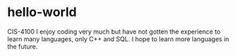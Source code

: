 # hello-world
CIS-4100
I enjoy coding very much but have not gotten the experience to learn many languages, only C++ and SQL. I hope to learn more languages in the future. 
